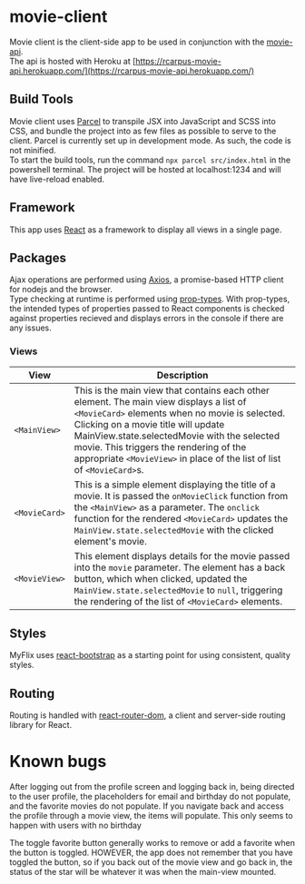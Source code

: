 # movie-client
Movie client is the client-side app to be used in conjunction with the [movie-api](https://github.com/RCarpus/movie-api).  
The api is hosted with Heroku at [https://rcarpus-movie-api.herokuapp.com/](https://rcarpus-movie-api.herokuapp.com/)  
## Build Tools
Movie client uses [Parcel](https://parceljs.org/docs/) to transpile JSX into JavaScript and SCSS into CSS, and bundle the project into as few files as possible to serve to the client. Parcel is currently set up in development mode. As such, the code is not minified.  
To start the build tools, run the command `npx parcel src/index.html` in the powershell terminal. The project will be hosted at localhost:1234 and will have live-reload enabled.
## Framework
This app uses [React](https://reactjs.org/docs/getting-started.html) as a framework to display all views in a single page.
## Packages
Ajax operations are performed using [Axios](https://axios-http.com/docs/intro), a promise-based HTTP client for nodejs and the browser.  
Type checking at runtime is performed using [prop-types](https://www.npmjs.com/package/prop-types). With prop-types, the intended types of properties passed to React components is checked against properties recieved and displays errors in the console if there are any issues.
### Views
| View | Description |
| --- | --- |
| `<MainView>` | This is the main view that contains each other element. The main view displays a list of `<MovieCard>` elements when no movie is selected. Clicking on a movie title will update MainView.state.selectedMovie with the selected movie. This triggers the rendering of the appropriate `<MovieView>` in place of the list of list of `<MovieCard>`s. |
| `<MovieCard>` | This is a simple element displaying the title of a movie. It is passed the `onMovieClick` function from the `<MainView>` as a parameter. The `onclick` function for the rendered `<MovieCard>` updates the `MainView.state.selectedMovie` with the clicked element's movie. |
| `<MovieView>` | This element displays details for the movie passed into the `movie` parameter. The element has a back button, which when clicked, updated the `MainView.state.selectedMovie` to `null`, triggering the rendering of the list of `<MovieCard>` elements. |
## Styles
MyFlix uses [react-bootstrap](https://react-bootstrap.github.io/getting-started/introduction/) as a starting point for using consistent, quality styles.
## Routing
Routing is handled with [react-router-dom](https://github.com/remix-run/react-router/blob/main/docs/getting-started/tutorial.md), a client and server-side routing library for React.
# Known bugs
After logging out from the profile screen and logging back in, being directed to the user profile, the placeholders for email and birthday do not populate, and the favorite movies do not populate. If you navigate back and access the profile through a movie view, the items will populate.  This only seems to happen with users with no birthday
  
The toggle favorite button generally works to remove or add a favorite when the button is toggled. HOWEVER, the app does not remember that you have toggled the button, so if you back out of the movie view and go back in, the status of the star will be whatever it was when the main-view mounted. 
